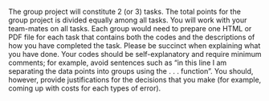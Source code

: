 The group project will constitute 2 (or 3) tasks. The total points for the group project is divided equally
among all tasks. You will work with your team-mates on all tasks. Each group would need to prepare one
HTML or PDF file for each task that contains both the codes and the descriptions of how you have completed
the task. Please be succinct when explaining what you have done. Your codes should be self-explanatory
and require minimum comments; for example, avoid sentences such as “in this line I am separating the data
points into groups using the . . . function”. You should, however, provide justifications for the decisions that
you make (for example, coming up with costs for each types of error).
